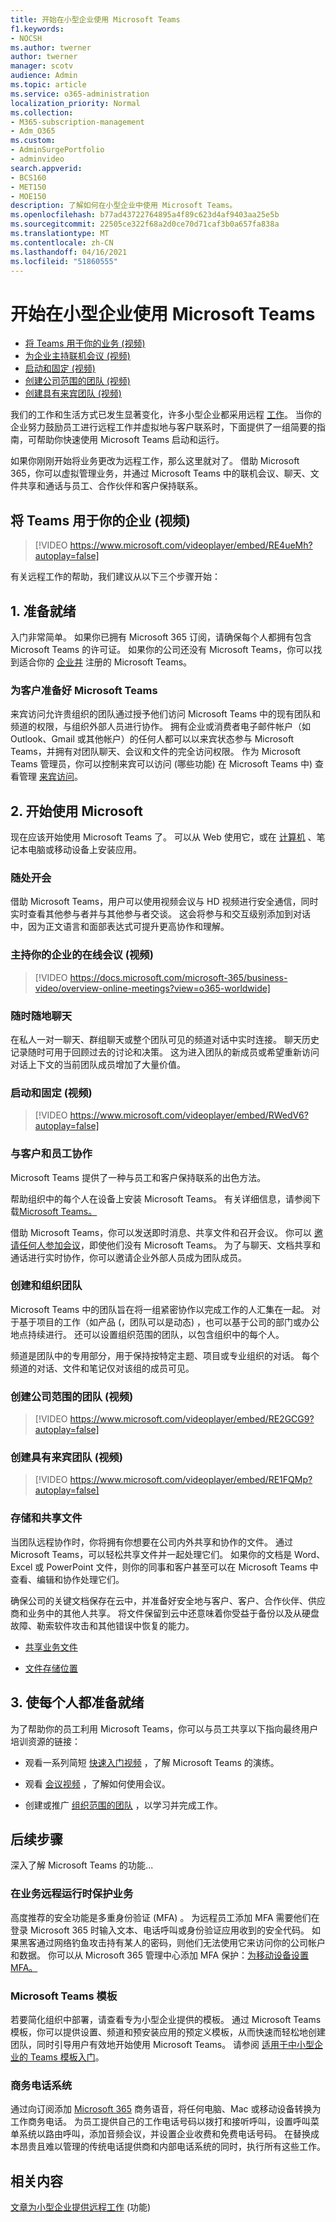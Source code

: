 ```yaml
---
title: 开始在小型企业使用 Microsoft Teams
f1.keywords:
- NOCSH
ms.author: twerner
author: twerner
manager: scotv
audience: Admin
ms.topic: article
ms.service: o365-administration
localization_priority: Normal
ms.collection:
- M365-subscription-management
- Adm_O365
ms.custom:
- AdminSurgePortfolio
- adminvideo
search.appverid:
- BCS160
- MET150
- MOE150
description: 了解如何在小型企业中使用 Microsoft Teams。
ms.openlocfilehash: b77ad43722764895a4f89c623d4af9403aa25e5b
ms.sourcegitcommit: 22505ce322f68a2d0ce70d71caf3b0a657fa838a
ms.translationtype: MT
ms.contentlocale: zh-CN
ms.lasthandoff: 04/16/2021
ms.locfileid: "51860555"
---
```

# <a name="get-started-with-microsoft-teams-in-your-small-business"></a>开始在小型企业使用 Microsoft Teams

- [将 Teams 用于你的业务 (视频) ](#use-teams-for-your-business-video)
- [为企业主持联机会议 (视频) ](#host-online-meetings-for-your-business-video)
- [启动和固定 (视频) ](#start-and-pin-chats-video)
- [创建公司范围的团队 (视频) ](#create-a-company-wide-team-video)
- [创建具有来宾团队 (视频) ](#create-a-team-with-guests-video)

我们的工作和生活方式已发生显著变化，许多小型企业都采用远程 [工作](https://www.microsoft.com/microsoft-teams/work-remotely?ocid=oo_support_mix_marvel_ups_support_smcteamsmb_inline)。 当你的企业努力鼓励员工进行远程工作并虚拟地与客户联系时，下面提供了一组简要的指南，可帮助你快速使用 Microsoft Teams 启动和运行。 

如果你刚刚开始将业务更改为远程工作，那么这里就对了。 借助 Microsoft 365，你可以虚拟管理业务，并通过 Microsoft Teams 中的联机会议、聊天、文件共享和通话[](https://www.microsoft.com/microsoft-teams/instant-messaging?ocid=oo_support_mix_marvel_ups_support_smcteamsmb_inline)与员工、合作伙伴和客户保持联系。 

## <a name="use-teams-for-your-business-video"></a>将 Teams 用于你的企业 (视频) 

> [!VIDEO https://www.microsoft.com/videoplayer/embed/RE4ueMh?autoplay=false]

有关远程工作的帮助，我们建议从以下三个步骤开始：

## <a name="1-get-ready"></a>1. 准备就绪 

入门非常简单。 如果你已拥有 Microsoft 365 订阅，请确保每个人都拥有包含 Microsoft Teams 的许可证。 如果你的公司还没有 Microsoft Teams，你可以找到适合你的 [企业并](https://www.microsoft.com/microsoft-teams/teams-for-work) 注册的 Microsoft Teams。

### <a name="get-microsoft-teams-ready-for-your-customers"></a>为客户准备好 Microsoft Teams

来宾访问允许贵组织的团队通过授予他们访问 Microsoft Teams 中的现有团队和频道的权限，与组织外部人员进行协作。 拥有企业或消费者电子邮件帐户（如 Outlook、Gmail 或其他帐户）的任何人都可以以来宾状态参与 Microsoft Teams，并拥有对团队聊天、会议和文件的完全访问权限。 作为 Microsoft Teams 管理员，你可以控制来宾可以访问 (哪些功能) 在 Microsoft Teams 中) 查看管理 [来宾访问](https://docs.microsoft.com/microsoftteams/set-up-guests)。

## <a name="2-start-using-microsoft"></a>2. 开始使用 Microsoft 

现在应该开始使用 Microsoft Teams 了。 可以从 Web 使用它，或在 [计算机](https://aka.ms/installteams) 、笔记本电脑或移动设备上安装应用。

### <a name="meet-from-anywhere"></a>随处开会

借助 Microsoft Teams，用户可以使用视频会议与 HD 视频进行安全通信，同时实时查看其他参与者并与其他参与者交谈。 这会将参与和交互级别添加到对话中，因为正文语言和面部表达式可提升更高协作和理解。

### <a name="host-online-meetings-for-your-business-video"></a>主持你的企业的在线会议 (视频) 

> [!VIDEO https://docs.microsoft.com/microsoft-365/business-video/overview-online-meetings?view=o365-worldwide]

### <a name="chat-from-anywhere"></a>随时随地聊天

在私人一对一聊天、群组聊天或整个团队可见的频道对话中实时连接。 聊天历史记录随时可用于回顾过去的讨论和决策。 这为进入团队的新成员或希望重新访问对话上下文的当前团队成员增加了大量价值。

### <a name="start-and-pin-chats-video"></a>启动和固定 (视频) 

> [!VIDEO https://www.microsoft.com/videoplayer/embed/RWedV6?autoplay=false]

### <a name="collaborate-with-customers-and-employees"></a>与客户和员工协作

Microsoft Teams 提供了一种与员工和客户保持联系的出色方法。

帮助组织中的每个人在设备上安装 Microsoft Teams。 有关详细信息，请参阅下载[Microsoft Teams。](https://aka.ms/downloadteams)

借助 Microsoft Teams，你可以发送即时消息、共享文件和召开会议。 你可以 [邀请任何人参加会议](https://support.microsoft.com/office/c61b4f61-ee62-4a06-8bf7-0a1cd302700a)，即使他们没有 Microsoft Teams。 为了与聊天、文档共享和通话进行实时协作，你可以邀请企业外部人员成为团队成员。

### <a name="create-and-organize-teams"></a>创建和组织团队

Microsoft Teams 中的团队旨在将一组紧密协作以完成工作的人汇集在一起。 对于基于项目的工作（如产品 (，团队可以是动态) ，也可以基于公司的部门或办公地点持续进行。 还可以设置组织范围的团队，以包含组织中的每个人。

频道是团队中的专用部分，用于保持按特定主题、项目或专业组织的对话。 每个频道的对话、文件和笔记仅对该组的成员可见。

### <a name="create-a-company-wide-team-video"></a>创建公司范围的团队 (视频) 

> [!VIDEO https://www.microsoft.com/videoplayer/embed/RE2GCG9?autoplay=false]

### <a name="create-a-team-with-guests-video"></a>创建具有来宾团队 (视频) 

> [!VIDEO https://www.microsoft.com/videoplayer/embed/RE1FQMp?autoplay=false]

### <a name="store-and-share-files"></a>存储和共享文件

当团队远程协作时，你将拥有你想要在公司内外共享和协作的文件。 通过 Microsoft Teams，可以轻松共享文件并一起处理它们。 如果你的文档是 Word、Excel 或 PowerPoint 文件，则你的同事和客户甚至可以在 Microsoft Teams 中查看、编辑和协作处理它们。

确保公司的关键文档保存在云中，并准备好安全地与客户、客户、合作伙伴、供应商和业务中的其他人共享。 将文件保留到云中还意味着你受益于备份以及从硬盘故障、勒索软件攻击和其他错误中恢复的能力。

- [共享业务文件](https://support.microsoft.com/office/share-your-business-files-overview-6725104a-6df7-4778-99c4-c06217dffecc)

- [文件存储位置](https://support.microsoft.com/office/where-to-store-files-c7c20284-bc94-47f4-9728-d28e9daf0790)

## <a name="3-get-everyone-ready"></a>3. 使每个人都准备就绪

为了帮助你的员工利用 Microsoft Teams，你可以与员工共享以下指向最终用户培训资源的链接：

- 观看一系列简短 [快速入门视频](https://support.microsoft.com/office/microsoft-teams-video-training-4f108e54-240b-4351-8084-b1089f0d21d7) ，了解 Microsoft Teams 的演练。

- 观看 [会议视频](https://support.microsoft.com/office/b6caa0d4-eecb-4aa0-bc75-c05f4cd907b2) ，了解如何使用会议。

- 创建或推广 [组织范围的团队](https://support.microsoft.com/office/create-an-org-wide-team-037bb27a-bcc9-48fe-8d72-44d9482420a3) ，以学习并完成工作。

## <a name="next-steps"></a>后续步骤

深入了解 Microsoft Teams 的功能...

### <a name="secure-your-business-as-it-runs-remotely"></a>在业务远程运行时保护业务

高度推荐的安全功能是多重身份验证 (MFA) 。 为远程员工添加 MFA 需要他们在登录 Microsoft 365 时输入文本、电话呼叫或身份验证应用收到的安全代码。 如果黑客通过网络钓鱼攻击持有某人的密码，则他们无法使用它来访问你的公司帐户和数据。 你可以从 Microsoft 365 管理中心添加 MFA 保护：[为移动设备设置 MFA。](https://support.microsoft.com/office/set-up-multi-factor-authentication-in-microsoft-365-business-a32541df-079c-420d-9395-9d59354f7225)

### <a name="microsoft-teams-templates"></a>Microsoft Teams 模板

若要简化组织中部署，请查看专为小型企业提供的模板。 通过 Microsoft Teams 模板，你可以提供设置、频道和预安装应用的预定义模板，从而快速而轻松地创建团队，同时引导用户有效地开始使用 Microsoft Teams。 请参阅 [适用于中小型企业的 Teams 模板入门](https://docs.microsoft.com/microsoftteams/smb-templates)。

### <a name="business-phone-system"></a>商务电话系统

通过向订阅添加 [Microsoft 365](https://aka.ms/getbusinessvoice) 商务语音，将任何电脑、Mac 或移动设备转换为工作商务电话。 为员工提供自己的工作电话号码以拨打和接听呼叫，设置呼叫菜单系统以路由呼叫，添加音频会议，并设置企业收费和免费电话号码。 在替换成本昂贵且难以管理的传统电话提供商和内部电话系统的同时，执行所有这些工作。

## <a name="related-content"></a>相关内容

[文章为小型企业提供远程工作](https://docs.microsoft.com/microsoft-365/admin/misc/empower-your-small-business-with-remote-work) (功能) 